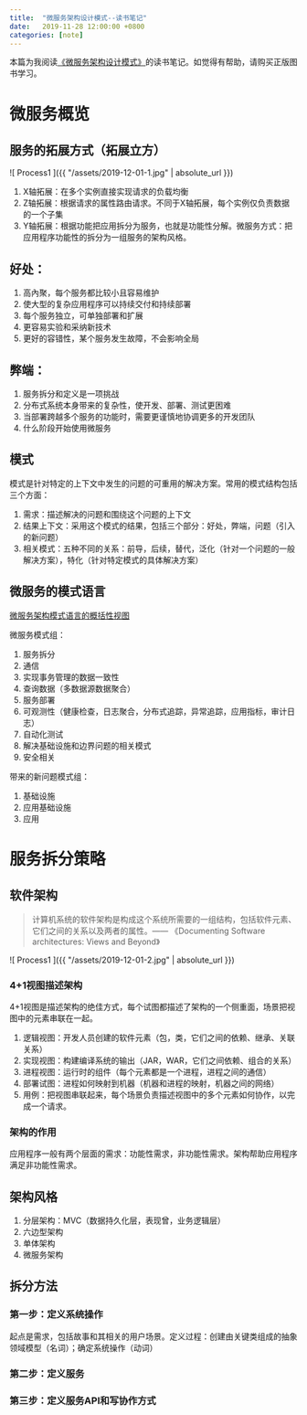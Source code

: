 ```yaml
---
title:  "微服务架构设计模式--读书笔记"
date:   2019-11-28 12:00:00 +0800
categories: [note]
---
```


本篇为我阅读[《微服务架构设计模式》](https://book.douban.com/subject/33425123/)的读书笔记。如觉得有帮助，请购买正版图书学习。

# 微服务概览

## 服务的拓展方式（拓展立方）

![ Process1 ]({{ "/assets/2019-12-01-1.jpg" | absolute_url }})

1. X轴拓展：在多个实例直接实现请求的负载均衡
2. Z轴拓展：根据请求的属性路由请求。不同于X轴拓展，每个实例仅负责数据的一个子集
3. Y轴拓展：根据功能把应用拆分为服务，也就是功能性分解。微服务方式：把应用程序功能性的拆分为一组服务的架构风格。

## 好处：

1. 高內聚，每个服务都比较小且容易维护
2. 使大型的复杂应用程序可以持续交付和持续部署
3. 每个服务独立，可单独部署和扩展
4. 更容易实验和采纳新技术
5. 更好的容错性，某个服务发生故障，不会影响全局

## 弊端：

1. 服务拆分和定义是一项挑战
2. 分布式系统本身带来的复杂性，使开发、部署、测试更困难
3. 当部署跨越多个服务的功能时，需要更谨慎地协调更多的开发团队
4. 什么阶段开始使用微服务

## 模式

模式是针对特定的上下文中发生的问题的可重用的解决方案。常用的模式结构包括三个方面：
1. 需求：描述解决的问题和围绕这个问题的上下文
2. 结果上下文：采用这个模式的结果，包括三个部分：好处，弊端，问题（引入的新问题）
3. 相关模式：五种不同的关系：前导，后续，替代，泛化（针对一个问题的一般解决方案），特化（针对特定模式的具体解决方案）

## 微服务的模式语言

[微服务架构模式语言的概括性视图](https://microservices.io/patterns/cn/index.html)

微服务模式组：
1. 服务拆分
2. 通信
3. 实现事务管理的数据一致性
4. 查询数据（多数据源数据聚合）
5. 服务部署
6. 可观测性（健康检查，日志聚合，分布式追踪，异常追踪，应用指标，审计日志）
7. 自动化测试
8. 解决基础设施和边界问题的相关模式
9. 安全相关

带来的新问题模式组：
1. 基础设施
2. 应用基础设施
3. 应用

# 服务拆分策略

## 软件架构

> 计算机系统的软件架构是构成这个系统所需要的一组结构，包括软件元素、它们之间的关系以及两者的属性。—— 《Documenting Software architectures: Views and Beyond》

![ Process1 ]({{ "/assets/2019-12-01-2.jpg" | absolute_url }})

### 4+1视图描述架构

4+1视图是描述架构的绝佳方式，每个试图都描述了架构的一个侧重面，场景把视图中的元素串联在一起。
1. 逻辑视图：开发人员创建的软件元素（包，类，它们之间的依赖、继承、关联关系）
2. 实现视图：构建编译系统的输出（JAR，WAR，它们之间依赖、组合的关系）
3. 进程视图：运行时的组件（每个元素都是一个进程，进程之间的通信）
4. 部署试图：进程如何映射到机器（机器和进程的映射，机器之间的网络）
5. 用例：把视图串联起来，每个场景负责描述视图中的多个元素如何协作，以完成一个请求。

### 架构的作用

应用程序一般有两个层面的需求：功能性需求，非功能性需求。架构帮助应用程序满足非功能性需求。

## 架构风格

1. 分层架构：MVC（数据持久化层，表现曾，业务逻辑层）
2. 六边型架构
3. 单体架构
4. 微服务架构

## 拆分方法

### 第一步：定义系统操作
起点是需求，包括故事和其相关的用户场景。定义过程：创建由关键类组成的抽象领域模型（名词）；确定系统操作（动词）

### 第二步：定义服务

### 第三步：定义服务API和写协作方式